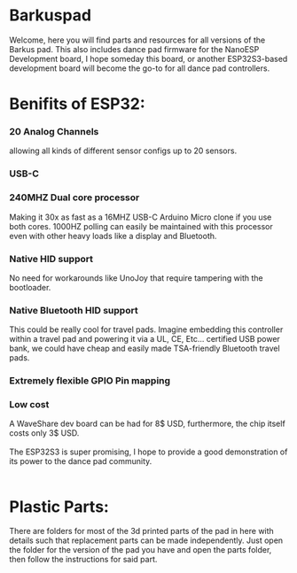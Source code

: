 # Barkuspad
Welcome, here you will find parts and resources for all versions of the Barkus pad. This also includes dance pad firmware for the NanoESP Development board, I hope someday this board, or another ESP32S3-based development board will become the go-to for all dance pad controllers.

# Benifits of ESP32:
### 20 Analog Channels
allowing all kinds of different sensor configs up to 20 sensors.
### USB-C
### 240MHZ Dual core processor
Making it 30x as fast as a 16MHZ USB-C Arduino Micro clone if you use both cores. 1000HZ polling can easily be maintained with this processor even with other heavy loads like a display and Bluetooth. 
### Native HID support
No need for workarounds like UnoJoy that require tampering with the bootloader.
### Native Bluetooth HID support
This could be really cool for travel pads. Imagine embedding this controller within a travel pad and powering it via a UL, CE, Etc... certified USB power bank, we could have cheap and easily made TSA-friendly Bluetooth travel pads.
### Extremely flexible GPIO Pin mapping
### Low cost
A WaveShare dev board can be had for 8$ USD, furthermore, the chip itself costs only 3$ USD.
<br><br>
The ESP32S3 is super promising, I hope to provide a good demonstration of its power to the dance pad community.
<br><br>

# Plastic Parts:
There are folders for most of the 3d printed parts of the pad in here with details such that replacement parts can be made independently. Just open the folder for the version of the pad you have and open the parts folder, then follow the instructions for said part.

